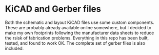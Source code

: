 # KiCAD and Gerber files
Both the schematic and layout KiCAD files use some custom components. These are probably already available online somewhere, but I decided to make my own 
footprints following the manufacturer data sheets to reduce the rsisk of fabrication problems. Everything in this repo has been built, tested, and found 
to work OK. The complete set of gerber files is also included.
